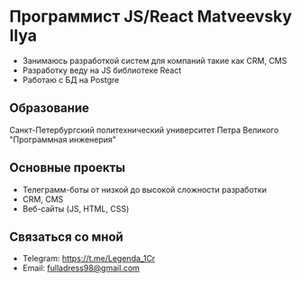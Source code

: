 
# Программист JS/React Matveevsky Ilya
- Занимаюсь разработкой систем для компаний такие как CRM, CMS
- Разработку веду на JS библиотеке React
- Работаю с БД на Postgre

## Образование
Санкт-Петербургский политехнический университет Петра Великого "Программная инженерия"

## Основные проекты
- Телеграмм-боты от низкой до высокой сложности разработки
- CRM, CMS
- Веб-сайты (JS, HTML, CSS)

## Связаться со мной
- Telegram: https://t.me/Legenda_1Cr
- Email: fulladress98@gmail.com
